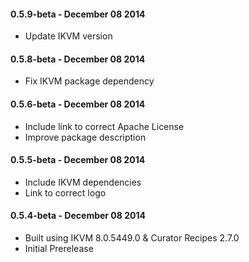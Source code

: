 #### 0.5.9-beta - December 08 2014
* Update IKVM version

#### 0.5.8-beta - December 08 2014
* Fix IKVM package dependency

#### 0.5.6-beta - December 08 2014
* Include link to correct Apache License
* Improve package description

#### 0.5.5-beta - December 08 2014
* Include IKVM dependencies
* Link to correct logo

#### 0.5.4-beta - December 08 2014
* Built using IKVM 8.0.5449.0 & Curator Recipes 2.7.0
* Initial Prerelease